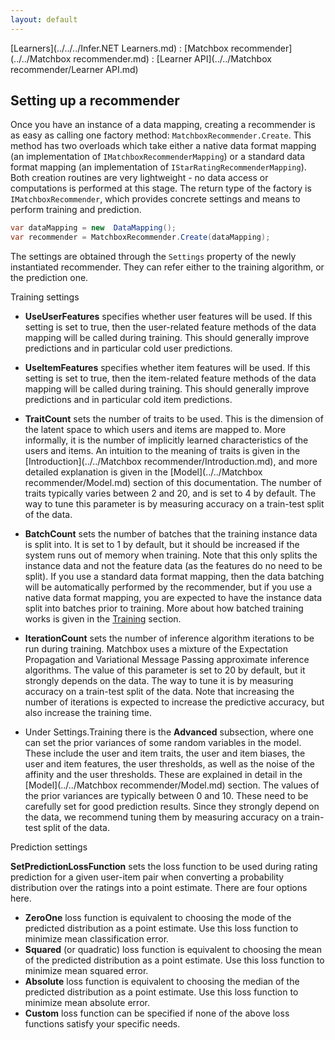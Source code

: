 ```yaml
---
layout: default
---
```

[Learners](../../../Infer.NET Learners.md) : [Matchbox recommender](../../Matchbox recommender.md) : [Learner API](../../Matchbox recommender/Learner API.md)

## Setting up a recommender

Once you have an instance of a data mapping, creating a recommender is as easy as calling one factory method: `MatchboxRecommender.Create`. This method has two overloads which take either a native data format mapping (an implementation of `IMatchboxRecommenderMapping`) or a standard data format mapping (an implementation of `IStarRatingRecommenderMapping`). Both creation routines are very lightweight - no data access or computations is performed at this stage. The return type of the factory is `IMatchboxRecommender`, which provides concrete settings and means to perform training and prediction.

```csharp
var dataMapping = new  DataMapping();  
var recommender = MatchboxRecommender.Create(dataMapping);
```

The settings are obtained through the `Settings` property of the newly instantiated recommender. They can refer either to the training algorithm, or the prediction one.

Training settings

*   **UseUserFeatures** specifies whether user features will be used. If this setting is set to true, then the user-related feature methods of the data mapping will be called during training. This should generally improve predictions and in particular cold user predictions. 

*   **UseItemFeatures** specifies whether item features will be used. If this setting is set to true, then the item-related feature methods of the data mapping will be called during training. This should generally improve predictions and in particular cold item predictions. 

*   **TraitCount** sets the number of traits to be used. This is the dimension of the latent space to which users and items are mapped to. More informally, it is the number of implicitly learned characteristics of the users and items. An intuition to the meaning of traits is given in the [Introduction](../../Matchbox recommender/Introduction.md), and more detailed explanation is given in the [Model](../../Matchbox recommender/Model.md) section of this documentation. The number of traits typically varies between 2 and 20, and is set to 4 by default. The way to tune this parameter is by measuring accuracy on a train-test split of the data.

*   **BatchCount** sets the number of batches that the training instance data is split into. It is set to 1 by default, but it should be increased if the system runs out of memory when training. Note that this only splits the instance data and not the feature data (as the features do no need to be split). If you use a standard data format mapping, then the data batching will be automatically performed by the recommender, but if you use a native data format mapping, you are expected to have the instance data split into batches prior to training. More about how batched training works is given in the [Training](../Training.md) section.

*   **IterationCount** sets the number of inference algorithm iterations to be run during training. Matchbox uses a mixture of the Expectation Propagation and Variational Message Passing approximate inference algorithms. The value of this parameter is set to 20 by default, but it strongly depends on the data. The way to tune it is by measuring accuracy on a train-test split of the data. Note that increasing the number of iterations is expected to increase the predictive accuracy, but also increase the training time.

*   Under Settings.Training there is the **Advanced** subsection, where one can set the prior variances of some random variables in the model. These include the user and item traits, the user and item biases, the user and item features, the user thresholds, as well as the noise of the affinity and the user thresholds. These are explained in detail in the [Model](../../Matchbox recommender/Model.md) section. The values of the prior variances are typically between 0 and 10. These need to be carefully set for good prediction results. Since they strongly depend on the data, we recommend tuning them by measuring accuracy on a train-test split of the data.

Prediction settings

**SetPredictionLossFunction** sets the loss function to be used during rating prediction for a given user-item pair when converting a probability distribution over the ratings into a point estimate. There are four options here.

*   **ZeroOne** loss function is equivalent to choosing the mode of the predicted distribution as a point estimate. Use this loss function to minimize mean classification error.
*   **Squared** (or quadratic) loss function is equivalent to choosing the mean of the predicted distribution as a point estimate. Use this loss function to minimize mean squared error.
*   **Absolute** loss function is equivalent to choosing the median of the predicted distribution as a point estimate. Use this loss function to minimize mean absolute error.
*   **Custom** loss function can be specified if none of the above loss functions satisfy your specific needs.
